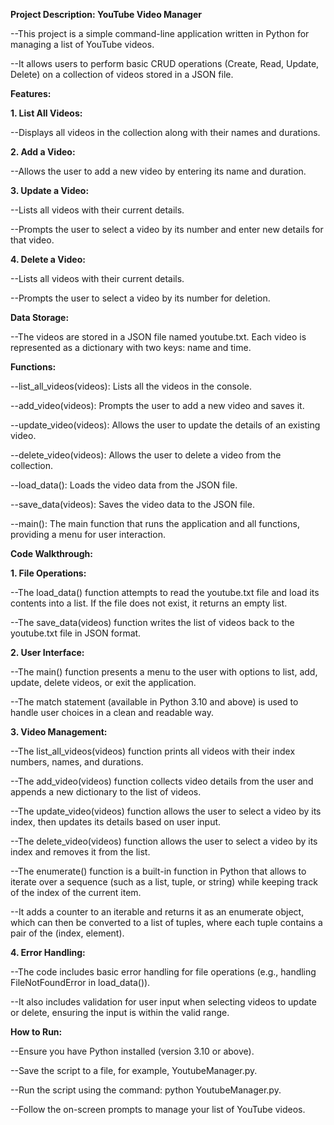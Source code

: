 **Project Description: YouTube Video Manager**

--This project is a simple command-line application written in Python for managing a list of YouTube videos. 

--It allows users to perform basic CRUD operations (Create, Read, Update, Delete) on a collection of videos stored in a JSON file.


**Features:**


**1. List All Videos:**

--Displays all videos in the collection along with their names and durations.


**2. Add a Video:**

--Allows the user to add a new video by entering its name and duration.


**3. Update a Video:**

--Lists all videos with their current details.

--Prompts the user to select a video by its number and enter new details for that video.


**4. Delete a Video:**

--Lists all videos with their current details.

--Prompts the user to select a video by its number for deletion.


**Data Storage:**

--The videos are stored in a JSON file named youtube.txt. Each video is represented as a dictionary with two keys: name and time.


**Functions:**

--list_all_videos(videos): Lists all the videos in the console.

--add_video(videos): Prompts the user to add a new video and saves it.

--update_video(videos): Allows the user to update the details of an existing video.

--delete_video(videos): Allows the user to delete a video from the collection.

--load_data(): Loads the video data from the JSON file.

--save_data(videos): Saves the video data to the JSON file.

--main(): The main function that runs the application and all functions, providing a menu for user interaction.


**Code Walkthrough:**


**1. File Operations:**

--The load_data() function attempts to read the youtube.txt file and load its contents into a list. If the file does not exist, it returns an empty list.

--The save_data(videos) function writes the list of videos back to the youtube.txt file in JSON format.


**2. User Interface:**

--The main() function presents a menu to the user with options to list, add, update, delete videos, or exit the application.

--The match statement (available in Python 3.10 and above) is used to handle user choices in a clean and readable way.


**3. Video Management:**

--The list_all_videos(videos) function prints all videos with their index numbers, names, and durations.

--The add_video(videos) function collects video details from the user and appends a new dictionary to the list of videos.

--The update_video(videos) function allows the user to select a video by its index, then updates its details based on user input.

--The delete_video(videos) function allows the user to select a video by its index and removes it from the list.

--The enumerate() function is a built-in function in Python that allows to iterate over a sequence (such as a list, tuple, or string) while keeping track of the index of the current item. 

--It adds a counter to an iterable and returns it as an enumerate object, which can then be converted to a list of tuples, where each tuple contains a pair of the (index, element).



**4. Error Handling:**

--The code includes basic error handling for file operations (e.g., handling FileNotFoundError in load_data()).

--It also includes validation for user input when selecting videos to update or delete, ensuring the input is within the valid range.


**How to Run:**

--Ensure you have Python installed (version 3.10 or above).

--Save the script to a file, for example, YoutubeManager.py.

--Run the script using the command: python YoutubeManager.py.

--Follow the on-screen prompts to manage your list of YouTube videos.

